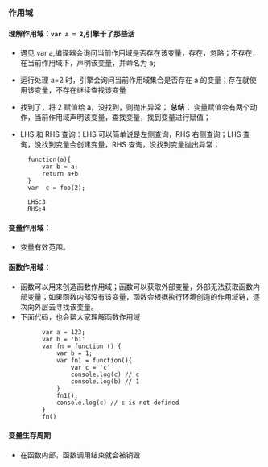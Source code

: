 ### 作用域

#### 理解作用域：`var a = 2`,引擎干了那些活

- 遇见 var a,编译器会询问当前作用域是否存在该变量，存在，忽略；不存在，在当前作用域下，声明该变量，并命名为 a;
- 运行处理 a=2 时，引擎会询问当前作用域集合是否存在 a 的变量；存在就使用该变量，不存在继续查找该变量
- 找到了，将 2 赋值给 a，没找到，则抛出异常；
  **总结：** 变量赋值会有两个动作，当前作用域声明该变量，查找变量，找到变量进行赋值；
- LHS 和 RHS 查询：LHS 可以简单说是左侧查询，RHS 右侧查询；LHS 查询，没找到变量会创建变量，RHS 查询，没找到变量抛出异常；

  ```
    function(a){
        var b = a;
        return a+b
    }
    var  c = foo(2);

    LHS:3
    RHS:4
  ```

#### 变量作用域：

- 变量有效范围。

#### 函数作用域：

- 函数可以用来创造函数作用域；函数可以获取外部变量，外部无法获取函数内部变量；如果函数内部没有该变量，函数会根据执行环境创造的作用域链，逐次向外层去寻找该变量。
- 下面代码，也会帮大家理解函数作用域
  ```
        var a = 123;
        var b = 'b1'
        var fn = function () {
            var b = 1;
            var fn1 = function(){
                var c = 'c'
                console.log(c) // c
                console.log(b) // 1
            }
            fn1();
            console.log(c) // c is not defined
        }
        fn()
  ```

#### 变量生存周期

- 在函数内部，函数调用结束就会被销毁
